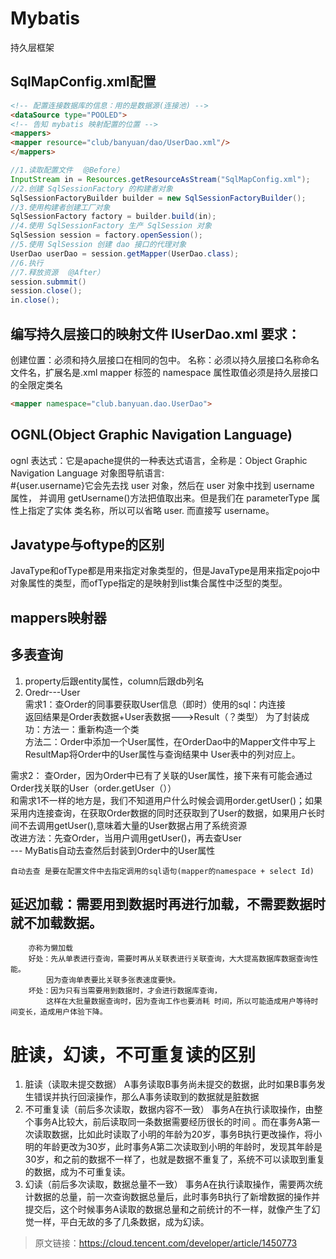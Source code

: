 # Mybatis
持久层框架

## SqlMapConfig.xml配置
```html
<!-- 配置连接数据库的信息：用的是数据源(连接池) --> 
<dataSource type="POOLED">
<!-- 告知 mybatis 映射配置的位置 --> 
<mappers> 
<mapper resource="club/banyuan/dao/UserDao.xml"/> 
</mappers>
```
```java
//1.读取配置文件 （@Before）
InputStream in = Resources.getResourceAsStream("SqlMapConfig.xml"); 
//2.创建 SqlSessionFactory 的构建者对象 
SqlSessionFactoryBuilder builder = new SqlSessionFactoryBuilder(); 
//3.使用构建者创建工厂对象 
SqlSessionFactory factory = builder.build(in); 
//4.使用 SqlSessionFactory 生产 SqlSession 对象 
SqlSession session = factory.openSession(); 
//5.使用 SqlSession 创建 dao 接口的代理对象 
UserDao userDao = session.getMapper(UserDao.class);
//6.执行
//7.释放资源 （@After）
session.submmit()
session.close(); 
in.close();
```


## 编写持久层接口的映射文件 IUserDao.xml 要求：
创建位置：必须和持久层接口在相同的包中。 
名称：必须以持久层接口名称命名文件名，扩展名是.xml
mapper 标签的 namespace 属性取值必须是持久层接口的全限定类名
```html
<mapper namespace="club.banyuan.dao.UserDao">
```
## OGNL(Object Graphic Navigation Language)
ognl 表达式：它是apache提供的一种表达式语言，全称是：Object Graphic Navigation Language 对象图导航语言:  
#{user.username}它会先去找 user 对象，然后在 user 对象中找到 username 属性， 并调用 getUsername()方法把值取出来。但是我们在 parameterType 属性上指定了实体 类名称，所以可以省略 user. 而直接写 username。

## Javatype与oftype的区别
JavaType和ofType都是用来指定对象类型的，但是JavaType是用来指定pojo中对象属性的类型，而ofType指定的是映射到list集合属性中泛型的类型。

## mappers映射器


## 多表查询
1. property后跟entity属性，column后跟db列名
2. Oredr---User  
需求1：查Order的同事要获取User信息（即时）使用的sql：内连接  
返回结果是Order表数据+User表数据--->Result（？类型） 
为了封装成功：方法一：重新构造一个类   
            方法二：Order中添加一个User属性，在OrderDao中的Mapper文件中写上ResultMap将Order中的User属性与查询结果中 User表中的列对应上。

需求2： 查Order，因为Order中已有了关联的User属性，接下来有可能会通过Order找关联的User（order.getUser（））  
    和需求1不一样的地方是，我们不知道用户什么时候会调用order.getUser()；如果采用内连接查询，在获取Order数据的同时还获取到了User的数据，如果用户长时间不去调用getUser(),意味着大量的User数据占用了系统资源  
改进方法：先查Order，当用户调用getUser()，再去查User  
        --- MyBatis自动去查然后封装到Order中的User属性  

    自动去查 是要在配置文件中去指定调用的sql语句(mapper的namespace + select Id)  
        
        
        
## 延迟加载：需要用到数据时再进行加载，不需要数据时就不加载数据。  
        亦称为懒加载  
        好处：先从单表进行查询，需要时再从关联表进行关联查询，大大提高数据库数据查询性能。  
            因为查询单表要比关联多张表速度要快。  
        坏处：因为只有当需要用到数据时，才会进行数据库查询，  
            这样在大批量数据查询时，因为查询工作也要消耗 时间，所以可能造成用户等待时间变长，造成用户体验下降。  

#  脏读，幻读，不可重复读的区别

1. 脏读（读取未提交数据）
A事务读取B事务尚未提交的数据，此时如果B事务发生错误并执行回滚操作，那么A事务读取到的数据就是脏数据
2. 不可重复读（前后多次读取，数据内容不一致）
事务A在执行读取操作，由整个事务A比较大，前后读取同一条数据需要经历很长的时间 。而在事务A第一次读取数据，比如此时读取了小明的年龄为20岁，事务B执行更改操作，将小明的年龄更改为30岁，此时事务A第二次读取到小明的年龄时，发现其年龄是30岁，和之前的数据不一样了，也就是数据不重复了，系统不可以读取到重复的数据，成为不可重复读。 
3. 幻读（前后多次读取，数据总量不一致）
事务A在执行读取操作，需要两次统计数据的总量，前一次查询数据总量后，此时事务B执行了新增数据的操作并提交后，这个时候事务A读取的数据总量和之前统计的不一样，就像产生了幻觉一样，平白无故的多了几条数据，成为幻读。
>原文链接：https://cloud.tencent.com/developer/article/1450773


